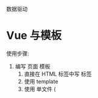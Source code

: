 数据驱动




# Vue 与模板

使用步骤:

1. 编写 页面 模板 
   1. 直接在 HTML 标签中写 标签
   2. 使用 template
   3. 使用 单文件 ( <template /> )
2. 创建 Vue 的实例
   - 在 Vue 的构造函数中提供: data, methods, computed, watcher, props, ...
3. 将 Vue 挂载到 页面中 ( mount )

# 数据驱动模型

Vue 的执行流程

1. 获得模板: 模板中有 "坑"
2. 利用 Vue 构造函数中所提供的数据来 "填坑", 得到可以在页面中显示的 "标签了"
3. 将标签替换页面中原来有坑的标签

Vue 利用 我们提供的数据 和 页面中 模板 生成了 一个新的 HTML 标签 ( node 元素 ),
替换到了 页面中 放置模板的位置.


我们该怎么实现???


# 简单的模板渲染



# 虚拟 DOM

目标:

# 怎么将真正的 DOM 转换为 虚拟 DOM
  ### 1.创建虚拟DOM
   ```js
    class VNnode {
      //构造函数
      constructor(tag, data, value, type) {
        //标签名转小写
        this.tag = tag && tag.toLowerCase()
        this.data = data
        this.value = value
        this.type = type
        this.children = []

      }
      //追加子元素
      appendChild(vnode) {
        this.children.push(vnode)
      }
    }
   ```

   

  ### 2.生成虚拟DOM
    //使用递归来变量DOM元素，生成虚拟DOM
    //vue源码使用栈结构 ，用栈结构存储父元素来实现递归
   ```js
    function getVNode(node) {
      //获取节点类型
      let nodeType = node.nodeType

      let _vnode = null
      ///标签节点
      if (nodeType === 1) {
        let nodeName = node.nodeName
        //节点属性
        let attrs = node.attributes
        //获取data
        let _attrObj = {}
        //遍历所有节点
        for (let i = 0; i < attrs.length; i++) {
          _attrObj[attrs[i].nodeName] = attrs[i].nodeValue
        }
        //nodeName标签名 ,_attrObj 属性 第三位value  nodeType 标签类
        _vnode = new VNnode(nodeName, _attrObj, undefined, nodeType)
        //node的子节点
        let childNodes = node.childNodes
        console.log(childNodes)
        for (let i = 0; i < childNodes.length; i++) {
          _vnode.appendChild(getVNode(childNodes[i]))
        }

      }
      //文本节点
      else if (nodeType === 3) {
        _vnode = new VNnode(undefined, undefined, node.nodeValue, nodeType)


      }
      return _vnode
    }
   ```


​    
# 怎么将虚拟 DOM 转换为 真正的 DOM
  # 3.将虚拟DOM生成真正的DOM
    //逆转第二步骤
   ```js
    function parseVNode(vnode) {
      //获取类型
      let type = vnode.type
      //保存标签名
      let _node = null
      //文本节点
      if (type === 3) {
        return document.createTextNode(vnode.value) //创建文本节点
      }
      else if (type === 1) {   //元素节点
        _node = document.createElement(vnode.tag)  // 创建元素标签名
        //1.属性
        let data = vnode.data  //data此时为键值对 即还原 class = 'value'
        Object.keys(data).forEach((key) => {
          let attrName = key  //属性名
          let attrValue = data[key]  //属性值
          //绑定标签的属性值
          _node.setAttribute(attrName, attrValue)
        })
        //2.子节点
        let children = vnode.children
        console.log(children)
        //遍历子节点 ,子节点此时为虚拟DOM
        children.forEach(subvnode => {
          _node.appendChild(parseVNode(subvnode))  //调用转换真实DOM函数,递归转换为子元素
        })
        return _node;
      }

    }
   ```


 # vue二次提交思路
   每次生成虚拟DOM1之前还会生成一个新的虚拟DOM2
   * 这个新的虚拟DOM2用来响应页面数据发生改变，，每发生一次数据改变就会生成一个新的虚拟DOM2 (缓存的是抽象语法树AST)
         到时会生成多个虚拟DOM,因为js是底层决定了数据数据发生改变就必须重新渲染页面
   * 这里vue将js的机制放到内存中,并且利用了二次提交(生成两种虚拟DOM)
         生成的多个虚拟DOM利用diff算法比较虚拟DOM1和虚拟DOM2之间的不同 
   * 等所有的所有的虚拟DOM2都提交了不同,然后进行更新虚拟DOM1
         最后虚拟DOM1只要提交一次即可更新所有在真实DOM上的数据   
   * 见图解
   *   ![Image text](https://github.com/liu-collab/vue-source-code/blob/main/day02/img/JGVue.png)
   * 

     
    
      //将带坑的vnode与数据(data)进行结合 ,得到填充数据的VNode:,模拟AST+data =>VNode
  ```js
      
    function combine(vnode, data) {
      this._type = vnode.type
      this._data = vnode.data
      this._value = vnode.value
      this._tag = vnode.tag
      this._children = vnode.children

      let _vnode = null
      if (_type === 3) {  //文本节点
        //处理文本
        _value = _value.replace(rkuohao, function (_, g) {
          return getValurBypath(data, g.trim());
        });

        _vnode = new VNnode(_tag, _data, _value, _type)

      } else if (_type === 1) {//元素节点
        _vnode = new VNnode(_tag, _data, _value, _type)
        _children.forEach(_subVnode => _vnode.appendChild(combine(_subVnode, data)))
      }
      return _vnode
    }
  ```
  # 模拟vue从真实的DOM 到生成虚拟DOM2 再到提交到虚拟DOM1 最后渲染到页面
  ```js
   function JGvue(options) {
      this._data = options.data
      let elem = document.querySelector(options.el)//这里直接用DOM  vue里面是字符串
      this._template = elem
      this._parent = elem.parentNode
      this.mount()  //挂载方法
    }
    JGvue.prototype.mount = function () {

      //渲染函数
      //需要提供一个render方法 用来生成虚拟DOM
      this.render = this.createRenderFn()

      this.mountComponent()

    }
    
    JGvue.prototype.mountComponent = function () {
      //执行mountComponent
      let mount = () => {
        this.update(this.render())
      }
      mount.call(this)
    }
    //   //创建渲染函数 ,目的是为了缓存抽象语法书（ast) 这里用虚拟DOM来实现
    JGvue.prototype.createRenderFn = function () {

      let ast = getVNode(this._template)
      // vue: AST  + data 生成 虚拟DOM(Vnode)
      // 这里用带坑的Vnode + data   生成Vnode
      return function render() {

        let _tmp = combine(ast, this._data)

        return _tmp

      }

    }
    //将DOM渲染到页面中
    JGvue.prototype.update = function (vnode) {
      //生成真实DOM
      let realDOM = parseVNode(vnode)
      // debugger
      // let _ = 0
      //渲染到页面上 父元素替换子元素
      this._parent.replaceChild(realDOM, document.querySelector('#root'))


    }
  ```
思路与深拷贝类似


# 函数科里化

参考资料:

- [函数式编程](https://llh911001.gitbooks.io/mostly-adequate-guide-chinese/content/)
- [维基百科](https://zh.wikipedia.org/wiki/%E6%9F%AF%E9%87%8C%E5%8C%96)

概念:

1. 科里化: 一个函数原本有多个参数, 之传入**一个**参数, 生成一个新函数, 由新函数接收剩下的参数来运行得到结构.
2. 偏函数: 一个函数原本有多个参数, 之传入**一部分**参数, 生成一个新函数, 由新函数接收剩下的参数来运行得到结构.
3. 高阶函数: 一个函数**参数是一个函数**, 该函数对参数这个函数进行加工, 得到一个函数, 这个加工用的函数就是高阶函数.

为什么要使用科里化? 为了提升性能. 使用科里化可以缓存一部分能力.

使用两个案例来说明:

1. 判断元素
2. 虚拟 DOM 的 render 方法

1. 判断元素: 

Vue 本质上是使用 HTML 的字符串作为模板的, 将字符串的 模板 转换为 AST, 再转换为 VNode.

- 模板 -> AST
- AST -> VNode
- VNode -> DOM

那一个阶段最消耗性能?

最消耗性能是字符串解析 ( 模板 -> AST )

例子: let s = "1 + 2 * ( 3 + 4 * ( 5 + 6 ) )"
写一个程序, 解析这个表达式, 得到结果 ( 一般化 )
我们一般会将这个表达式转换为 "波兰式" 表达式, 然后使用栈结构来运算

在 Vue 中每一个标签可以是真正的 HTML 标签, 也可以是自定义组件, 问怎么区分???

在 Vue 源码中其实将所有可以用的 HTML 标签已经存起来了.

假设这里是考虑几个标签:

```js
let tags = 'div,p,a,img,ul,li'.split(',');
```

需要一个函数, 判断一个标签名是否为 内置的 标签

```js
function isHTMLTag( tagName ) {
  tagName = tagName.toLowerCase();
  if ( tags.indexOf( tagName ) > -1 ) return true;
  return false;
}
```

模板是任意编写的, 可以写的很简单, 也可以写到很复杂, indexOf 内部也是要循环的

如果有 6 中内置标签, 而模板中有 10 个标签需要判断, 那么就需要执行 60 次循环


2. 虚拟 DOM 的 render 方法

思考: vue 项目 *模板 转换为 抽象语法树* 需要执行几次??? 

- 页面一开始加载需要渲染
- 每一个属性 ( 响应式 ) 数据在发生变化的时候 要渲染
- watch, computed 等等

我们昨天写的代码 每次需要渲染的时候, 模板就会被解析一次 ( 注意, 这里我们简化了解析方法 )

render 的作用是将 虚拟 DOM 转换为 真正的 DOM 加到页面中

- 虚拟 DOM 可以降级理解为 AST
- 一个项目运行的时候 模板是不会变 的, 就表示 AST 是不会变的

我们可以将代码进行优化, 将 虚拟 DOM 缓存起来, 生成一个函数, 函数只需要传入数据 就可以得到 真正的 DOM





## 讨论

- 这样的闭包会内存泄漏吗老师?
  - 性能一定是会有问题
  - 尽可能的提高性能
- 原生的好多东西都忘记了，不知道从哪学起？


# 问题

问题:

- 没明白柯里化怎么就只要循环一次。昨天 讲的 
  - **缓存一部分行为**
- mountComponent 这个函数里面的内容 没太理解 ( 具体 )
- call


makeMap( [ 'div', 'p' ] ) 需要遍历这个数据 生成 键值对 

```
let set = {
  div: true
  p: true
}

set[ 'div' ] // ture

set[ 'Navigator' ] // undefined -> false
```

但是如果是使用的函数, 每次都需要循环遍历判断是不是数组中的


# 响应式原理

- 我们在使用 Vue 时候, 赋值属性获得属性都是直接使用的 Vue 实例
- 我们在设计属性值的时候, 页面的数据更新

```js
Object.defineProperty( 对象, '设置什么属性名', {
  writeable
  configurable
  enumerable:  控制属性是否可枚举, 是不是可以被 for-in 取出来
  set() {}  赋值触发
  get() {}  取值触发
} )
```

```js
// 简化后的版本
function defineReactive( target, key, value, enumerable ) {
  // 函数内部就是一个局部作用域, 这个 value 就只在函数内使用的变量 ( 闭包 )
   if ( typeof value === 'object' && value != null && !Array.isArray( value ) ) {
        // 是非数组的引用类型
        reactify( value ); // 递归
      }

  Object.defineProperty( target, key, {
    configurable: true,
    enumerable: !!enumerable,

    get () {
      console.log( `读取 o 的 ${key} 属性` ); // 额外
      return value;
    },
    set ( newVal ) {
      console.log( `设置 o 的 ${key} 属性为: ${newVal}` ); // 额外
      value = newVal;
    }
  } )
}
```


实际开发中对象一般是有多级

```js
let o = {
  list: [
    {  }
  ],
  ads: [
    { }
  ],
  user: {

  }
}
```

怎么处理呢??? 递归
# 对象的数据响应化
```js
// 将对象 o 响应式化
    function reactify( o ) {
      let keys = Object.keys( o );

      for ( let i = 0; i < keys.length; i++ ) {
        let key = keys[ i ]; // 属性名
        let value = o[ key ];
        // 判断这个属性是不是引用类型, 判断是不是数组
        // 如果引用类型就需要递归, 如果不是就不用递归
        //  如果不是引用类型, 需要使用 defineReactive 将其变成响应式的
        //  如果是引用类型, 还是需要调用 defineReactive 将其变成响应式的
        // 如果是数组呢? 就需要循数组, 然后将数组里面的元素进行响应式化
        if ( Array.isArray( value ) ) {
          // 数组
          for ( let j = 0; j < value.length; j++ ) {
            reactify( value[ j ] ); // 递归
          }
        } else {
          // 对象或值类型
          defineReactive( o, key, value, true );
        }
      }
    }
```
# 数组的数据响应化
对于对象可以使用 递归来响应式化, 但是数组我们也需要处理

- push
- pop
- shift
- unshift
- reverse
- sort
- splice

要做什么事情呢?
```js
 //改写数组 ,让数组也可以实现响应式
    //思路,原型链的继承
    let arr = []
    //继承关系: arr -> Array.prototyep ->Object.prototype
    //重新继承关系:arr -> 改写的方法 ->  Array.prototype->Object.prototype

    //新建一个对象 继承至Array.prototype  下面就是arr指向这个对象
    let array_methods = Object.create(Array.prototype)

    ARRAY_METHOD.forEach(method => {
      array_methods[method] = function () {
        //调用原来的方法,改写this指向
        // console.log('调用的是' + method + '方法')
         //数据响应化
        for (let i = 0; i < arguments.length; i++) {
          reactify(arguments[i])
        }
        let res = Array.prototype[method].apply(this, arguments)
        return res
      }
    })
    //将arr的隐式原型链指向arr_methods
    arr.__proto__ = array_methods
```

1. 在改变数组的数据的时候, 要发出通知
   - Vue 2 中的缺陷, 数组发生变化, 设置 length 没法通知 ( Vue 3 中使用 Proxy 语法 ES6 的语法解决了这个问题 )

2. 加入的元素应该变成响应式的

技巧: 如果一个函数已经定义了, 但是我们需要扩展其功能, 我们一般的处理办法:

1. 使用一个临时的函数名存储函数
2. 重新定义原来的函数
3. 定义扩展的功能
4. 调用临时的那个函数


扩展数组的 push 和 pop 怎么处理呢???

- 直接修改 prototype **不行**
- 修改要进行响应式化的数组的原型 ( __proto__ )

已经将对象改成响应式的了. 但是如果直接给对象赋值, 赋值另一个对象, 那么就不是响应式的了, 怎么办? ( 作业 )

```
// 继承关系: arr -> Array.prototype -> Object.prototype -> ...
// 继承关系: arr -> 改写的方法 -> Array.prototype -> Object.prototype -> ...
```





# 发布订阅模式

任务:

- 作业
- 代理方法 ( app.name, app._data.name )
- 事件模型 ( node: event 模块 )
- vue 中 Observer 与 Watcher 和 Dep

代理方法, 就是要将 app._data 中的成员 给 映射到 app 上 

由于需要在更新数据的时候, 更新页面的内容
所以 app._data 访问的成员 与 app 访问的成员应该时同一个成员

由于 app._data 已经是响应式的对象了, 所以只需要让 app 访问的成员去访问 app._data 的对应成员就可以了.

例如:

```js
app.name 转换为 app._data.name
app.xxx 转换为 app._data.xxx
```

引入了一个函数 proxy( target, src, prop ), 将 target 的操作 映射到 src.prop 上
这里是因为当时没有 `Proxy` 语法 ( ES6 )

我们之前处理的 rectify 方法已经不行了, 我们需要一个新的方法来处理

提供一个 Observer 的方法, 在方法中对 属性进行处理
可以将这个方法封装发到 initData 方法中


## 解释 proxy

```js
app._data.name
// vue 设计, 不希望访问 _ 开头的数据
// vue 中有一个潜规则:
//  - _ 开头的数据是私有数据
//  - $ 开头的是只读数据
app.name
// 将 对 _data.xxx 的访问 交给了 实例

// 重点: 访问 app 的 xxx 就是在访问 app._data.xxx
```

假设:

```js
var  o1 = { name: '张三' };
// 要有一个对象 o2, 在访问 o2.name 的时候想要访问的是 o1.name
Object.defineProperty( o2, 'name', {
  get() {
    return o1.name
  }
} );
```

访问 app 的 xxx 就是在访问 app._data.xxx

```js
Object.defineProperty( app, 'name', {
  get() {
    return app._data.name
  },
  set( newVal ) {
    app._data.name = newVal;
  }
} )
```

将属性的操作转换为 参数

```js
function proxy( app, key ) {
  Object.defineProperty( app, key, {
    get() {
      return app._data[ key ]
    },
    set( newVal ) {
      app._data[ key ] = newVal;
    }
  } )
}
```

问题: 

在 vue 中不仅仅是只有 data 属性, properties 等等 都会挂载到 Vue 实例上

```js
function proxy( app, prop, key ) {
  Object.defineProperty( app, key, {
    get() {
      return app[ prop ][ key ]
    },
    set( newVal ) {
      app[ prop ][ key ] = newVal;
    }
  } )
};

// 如果将 _data 的成员映射到 实例上
proxy( 实例, '_data', 属性名 )
// 如果要 _properties 的成员映射到 实例上
proxy( 实例, '_properties', 属性名 )
```

# 发布订阅模式

目标: 解耦, 让各个模块之间没有紧密的联系

现在的处理办法是 属性在更新的 时候 调用 mountComponent 方法. 

问题: mountComponent 更新的是什么??? (现在) 全部的页面 -> 当前虚拟 DOM 对应的页面 DOM

在 Vue 中, 整个的更新是按照组件为单位进行 **判断**, 已节点为单位进行更新.

- 如果代码中没有自定义组件, 那么在比较算法的时候, 我们会将全部的模板 对应的 虚拟 DOM 进行比较.
- 如果代码中含有自定义组件, 那么在比较算法的时候, 就会判断更新的是哪一些组件中的属性, 只会判断更新数据的组件, 其他组件不会更新.

复杂的页面是有很多组件构成. 每一个属性要更新的都要调用 更新的方法?

**目标, 如果修改了什么属性, 就尽可能只更新这些属性对应的页面 DOM**

这样就一定不能将更新的代码写死.

例子: 预售可能一个东西没有现货, 告诉老板, 如果东西到了 就告诉我. 

老板就是发布者
订阅什么东西作为中间媒介
我就是订阅者

使用代码的结构来描述:

1. 老板提供一个 账簿( 数组 )
2. 我可以根据需求订阅我的商品( 老板要记录下 谁 定了什么东西, 在数组中存储 某些东西 )
3. 等待, 可以做其他的事情
4. 当货品来到的时候, 老板就查看 账簿, 挨个的打电话 ( 遍历数组, 取出数组的元素来使用 )

实际上就是事件模型

1. 有一个 event 对象
2. on, off, emit 方法

实现事件模型, 思考怎么用?

1. event 是一个全局对象
2. event.on( '事件名', 处理函数 ), 订阅事件
   1. 事件可以连续订阅
   2. 可以移除: event.off()
      1. 移除所有
      2. 移除某一个类型的事件
      3. 移除某一个类型的某一个处理函数
3. 写别的代码
4. event.emit( '事件名', 参数 ), 先前注册的事件处理函数就会依次调用

原因:

1. 描述发布订阅模式
2. 后面会使用到事件


发布订阅模式 ( 形式不局限于函数, 形式可以是对象等 ) :

1. 中间的**全局的容器**, 用来**存储**可以被触发的东西( 函数, 对象 )
2. 需要一个方法, 可以往容器中**传入**东西 ( 函数, 对象 )
3. 需要一个方法, 可以将容器中的东西取出来**使用**( 函数调用, 对象的方法调用 )

Vue 模型

页面中的变更 ( diff ) 是一组件为单位

- 如果页面中只有一个组件 ( Vue 实例 ), 不会有性能损失
- 但是如果页面中有多个组件 ( 多 watcher 的一种情况 ), 第一次会有 多个组件的 watcher 存入到 全局watcher 中.
  - 如果修改了局部的数据( 例如其中一个组件的数据 )
  - 表示只会对该组件进行 diff 算法, 也就是说只会重新生成该组件的 抽象语法树
  - 只会访问该组件的 watcher
  - 也就表示再次往全局存储的只有该组件的 watcher
  - 页面更新的时候也就只需要更新一部分


# 改写 observe 函数

缺陷:

- 无法处理数组
- 响应式无法在中间集成 Watcher 处理
- 我们实现的 rectify 需要和实例紧紧的绑定在一起, 分离 ( 解耦 )

## 问题

- observe  还没对单独的数组元素做处理吧? 


# 引入 Watcher

问题:

- 模型 ( 图 )
- 关于 this 的问题


实现:

分成两步:

1. 只考虑修改后刷新 ( 响应式 )
2. 再考虑依赖收集 ( 优化 )


在 Vue 中提供一个构造函数 Watcher
Watcher 会有一些方法: 

- get() 用来进行**计算**或**执行**处理函数
- update() 公共的外部方法, 该方法会触发内部的 run 方法
- run() 运行, 用来判断内部是使用异步运行还是同步运行等, 这个方法最终会调用内部的 get 方法
- cleanupDep() 简单理解为清除队列

我们的页面渲染是上面那一个方法执行的呢???

我们的 watcher 实例有一个属性 vm, 表示的就是 当前的 vue 实例


# 引入 Dep 对象

该对象提供 依赖收集 ( depend ) 的功能, 和 派发更新 ( notify ) 的功能

在 notify 中去调用 watcher 的 update 方法



# Watcher 与 Dep

之前将 渲染 Watcher 放在全局作用域上, 这样处理是有问题的

- vue 项目中包含很多的组件, 各个组件是**自治**
  - 那么 watcher 就可能会有多个
  - 每一个 watcher 用于描述一个渲染行为 或 计算行为
    - 子组件发生数据的更新, 页面需要重新渲染 ( 真正的 Vue 中是**局部**渲染 )
    - 例如 vue 中推荐是使用 计算属性 代替复杂的 插值表达式.
      - 计算属性是会伴随其使用的属性的变化而变化的
      - `name: () => this.firstName + this.lastName` 
        - 计算属性 依赖于 属性 firstName 和 属性 lastName
        - 只要被依赖的属性发生变化, 那么就会促使计算属性 **重新计算** ( Watcher )
- 依赖收集与派发更新是怎么运行起来的

**我们在访问的时候 就会进行收集, 在修改的时候就会更新, 那么收集什么就更新什么**

所谓的依赖收集 **实际上就是告诉当前的 watcher 什么属性被访问了**, 
那么在这个 watcher 计算的时候 或 渲染页面的时候 就会 将这些收集到的属性进行更新.


如何将 属性与 当前 watcher 关联起来??

- 在全局 准备一个 targetStack ( watcher 栈, 简单的理解为 watcher "数组", 把一个操作中需要使用的 watcher 都存储起来 )
- 在 Watcher 调用 get 方法的时候, 将当前 Watcher 放到全局, 在 get 之前结束的时候(之后), 将这个 全局的 watcher 移除. 提供: pushTarget, popTarget
- 在每一个属性中 都有 一个 Dep 对象


我们在访问对象属性的时候 ( get ), 我们的渲染 watcher 就在全局中.
将 属性与 watcher 关联, 其实就是将当前渲染的 watcher 存储到属性相关的 dep 中.
同时, 将 dep 也存储到 当前全局的 watcher 中. ( 互相引用的关系 )

- 属性引用了当前的渲染 watcher, **属性知道谁渲染它**
- 当前渲染 watcher 引用了 访问的属性 ( Dep ), **当前的 Watcher 知道渲染了什么属性**


我们的 dep 有一个方法, 叫 notify() 
内部就是将 dep 中的 subs 取出来, 依次调用其 update 方法.

subs 中存储的是 **知道要渲染什么属性的 watcher**



# 梳理 Watcher 与 Dep 与属性的关系

假设: 有三个属性 name, age, gender. 页面将三个属性渲染出来



# flow 的基本用法

> https://flow.org/

flow 本身 只是一个 静态的 语法 检查工具

优势:

1. 足够简单, 合适使用
2. **可以为已有的项目, 进行优化**
3. 为 ts 可以做一个铺垫

准备使用: 

用法: 

1. 使用命令行工具
   - 编写代码, 执行命令检查如果有问题 则提示, 没问题跳过 ( 和传统编译型语言 非常类似 )
2. 使用 IDE 插件 ( 推荐 )
   - 所见即所得


安装的内容

1. flow-bin 它就是 flow 的静态类型检查工具 ( 主程序 ).
2. 编译器 ( compiler ), 例如 flow-remove-types, 将类型的语法结构删除掉, 还原成 纯 js 的文件.


```js
// note
// flow 是一个静态类型的检查工具
// 给 js 增加了 类型

// 在变量的名字后面 跟上 `:类型名`

// 在使用的 需要在文件一开始的时候使用注释 
// 使用这个注释是告诉 flow 工具 需要检查这个文件, 如果不使用这个注释 flow 工具就会忽略该文件

// @flow

/* @flow */
```


## flow 命令行工具的用法

首先需要安装软件

```sh
$ npm i flow-bin flow-remove-types
```

编写代码

1. 代码中添加 一个 注释 `// @flow ` 或者 `/* @flow */` 
2. 在运行 flow 之前, 使用 `npx flow init` 初始化

检查代码

```sh
$ npx flow
```

注意: `npx` 是 node 工具, 是为了使用项目文件夹下 node_modules 中的可执行程序的工具

## flow-remove-types

将代码转换为纯 js 的代码

```sh
npx flow-remove-types 源文件 -d 生成的文件
```

一般会将该命令配置 到 package.json 文件中


## 使用 IDE 插件

> 补充一下: 第一次打开 flow 代码的时候, VS CODE 会下滑红色波浪线

推荐使用 flow language support 这个插件 ( VS Code 编辑器 )



## Vue 源码说明

.flowconfig 中

module.name_mapper='^sfc/\(.*\)$' -> '<PROJECT_ROOT>/src/sfc/\1'

的含义是将 代码中 from 后面导入模块使用的路径 `sfc/xxx/aa` 映射到 `项目根目录/src/sfc/xxx/aa`


# rollup 的基本用法

> https://www.rollupjs.com/

注意:

1. 版本, 生成文件的版本
2. 使用模块化的语法是 ES6 语法 ( http://es6.ruanyifeng.com/#docs/module )

使用 

1. 安装 ( 局部 安装 )
2. rollup 源文件的路径 --file 生成文件的路径 --format umd --name 生成的库的名字




面试题:

```js
let params = 'a=b&c=d&e=f';

// params.split( '&' ).reduce( (res, v) => {
//   let kv = v.split( '=' );
//   res[ kv[ 0 ] ] = kv[ 1 ];
//   return res;
// }, {} );

let t = null;
params.split( '&' ).reduce( ( res, v ) => ( t = v.split( '=' ), res[ t[ 0 ] ] = t[ 1 ], res ), {} );

```



# vue 源码解读


1. 各个文件夹的作用
2. Vue 的初始化流程

## 各个文件夹的作用

1. compiler 编译用的
   - vue 使用**字符串**作为模板
   - 在编译文件夹中存放对 模板字符串的 解析的算法, 抽象语法树, 优化等
2. core 核心, vue 构造函数, 以及生命周期等方法的部分
3. platforms 平台
   - 针对 运行的 环境 ( 设备 ), 有不同的实现
   - 也是 vue 的入口
4. server 服务端, 主要是将 vue 用在服务端的处理代码 ( 略 )
5. sfc, 单文件组件 ( 略 )
6. shared 公共工具, 方法


# 主要内容

1. vue 源码 
   1. Observer
   2. watch 和 computed
   3. 简单的说明一下 patch

![](assets/2019-11-21-20-38-45.png)

observer 文件夹中各个文件的作用

- array.js  创建含有重写 数组方法的数组, 让所有的 响应式数据数组继承自 该数组
- dep.js Dep 类
- index.js Observer 类, observe 的工厂函数.
- scheduler.js vue 中的 任务调度的工具, watcher 执行的核心
- traverse.js 递归遍历响应式数据. 目的是触发依赖收集.
- watcher.js Watcher 类


面试题: 对数组去重

```js

let arr = [ 1, 1, 1, 2, 2, 3, 3, 3 ]; // => [ 1, 2, 3 ]

// 一般的做法
// let newarr = [];
// arr.forEach( v => newarr.indexOf( v ) === -1 && newarr.push( v ) ); // indexOf 原本隐含着循环

// 利用 集合 来简化实现 ( ES6 Set )
let _set = {};
let _newarr = [];
arr.forEach( v => _set[ v ] || ( _set[ v ] = true, _newarr.push( v ) ) ) // 减少赋值行为
// Object.kyes( _set ) // 获得去重后的数组

// { 1: true }
// { 1: true, 2: true }

// 在网络中有一个终极的算法, 就是如何 "判同"

```


面试题:

- 不使用 JSON.stringify 实现将 对象转换为 JSON 格式的字符串


